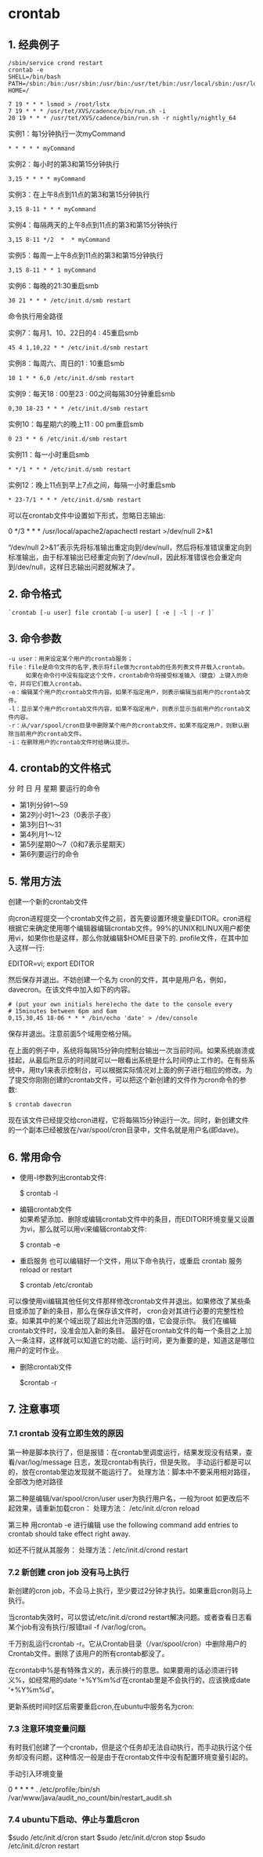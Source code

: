 # crontab #

## 1. 经典例子 ##

    /sbin/service crond restart
    crontab -e
    SHELL=/bin/bash
    PATH=/sbin:/bin:/usr/sbin:/usr/bin:/usr/tet/bin:/usr/local/sbin:/usr/local/bin
    HOME=/
    
    7 19 * * * lsmod > /root/lstx
    7 19 * * * /usr/tet/XVS/cadence/bin/run.sh -i
    20 19 * * * /usr/tet/XVS/cadence/bin/run.sh -r nightly/nightly_64


实例1：每1分钟执行一次myCommand

    * * * * * myCommand
    
实例2：每小时的第3和第15分钟执行

    3,15 * * * * myCommand

实例3：在上午8点到11点的第3和第15分钟执行

    3,15 8-11 * * * myCommand

实例4：每隔两天的上午8点到11点的第3和第15分钟执行

    3,15 8-11 */2  *  * myCommand

实例5：每周一上午8点到11点的第3和第15分钟执行

    3,15 8-11 * * 1 myCommand

实例6：每晚的21:30重启smb

    30 21 * * * /etc/init.d/smb restart

命令执行用全路径

实例7：每月1、10、22日的4 : 45重启smb

    45 4 1,10,22 * * /etc/init.d/smb restart

实例8：每周六、周日的1 : 10重启smb

    10 1 * * 6,0 /etc/init.d/smb restart

实例9：每天18 : 00至23 : 00之间每隔30分钟重启smb

    0,30 18-23 * * * /etc/init.d/smb restart

实例10：每星期六的晚上11 : 00 pm重启smb

    0 23 * * 6 /etc/init.d/smb restart

实例11：每一小时重启smb

    * */1 * * * /etc/init.d/smb restart

实例12：晚上11点到早上7点之间，每隔一小时重启smb

    * 23-7/1 * * * /etc/init.d/smb restart


可以在crontab文件中设置如下形式，忽略日志输出:

0 */3 * * * /usr/local/apache2/apachectl restart >/dev/null 2>&1

“/dev/null 2>&1”表示先将标准输出重定向到/dev/null，然后将标准错误重定向到标准输出，由于标准输出已经重定向到了/dev/null，因此标准错误也会重定向到/dev/null，这样日志输出问题就解决了。

## 2. 命令格式 ##

    `crontab [-u user] file crontab [-u user] [ -e | -l | -r ]`

## 3. 命令参数 ##

    -u user：用来设定某个用户的crontab服务；
    file：file是命令文件的名字,表示将file做为crontab的任务列表文件并载入crontab。
	     如果在命令行中没有指定这个文件，crontab命令将接受标准输入（键盘）上键入的命令，并将它们载入crontab。
    -e：编辑某个用户的crontab文件内容。如果不指定用户，则表示编辑当前用户的crontab文件。
    -l：显示某个用户的crontab文件内容，如果不指定用户，则表示显示当前用户的crontab文件内容。
    -r：从/var/spool/cron目录中删除某个用户的crontab文件，如果不指定用户，则默认删除当前用户的crontab文件。
    -i：在删除用户的crontab文件时给确认提示。

## 4. crontab的文件格式 ##
分 时 日 月 星期 要运行的命令

- 第1列分钟1～59
- 第2列小时1～23（0表示子夜）
- 第3列日1～31
- 第4列月1～12
- 第5列星期0～7（0和7表示星期天）
- 第6列要运行的命令

## 5. 常用方法 ##
创建一个新的crontab文件

向cron进程提交一个crontab文件之前，首先要设置环境变量EDITOR。cron进程根据它来确定使用哪个编辑器编辑crontab文件。99%的UNIX和LINUX用户都使用vi，如果你也是这样，那么你就编辑$HOME目录下的. profile文件，在其中加入这样一行:

EDITOR=vi; export EDITOR

然后保存并退出。不妨创建一个名为<user> cron的文件，其中<user>是用户名，例如， davecron。在该文件中加入如下的内容。

    # (put your own initials here)echo the date to the console every
    # 15minutes between 6pm and 6am
    0,15,30,45 18-06 * * * /bin/echo 'date' > /dev/console

保存并退出。注意前面5个域用空格分隔。

在上面的例子中，系统将每隔15分钟向控制台输出一次当前时间。如果系统崩溃或挂起，从最后所显示的时间就可以一眼看出系统是什么时间停止工作的。在有些系统中，用tty1来表示控制台，可以根据实际情况对上面的例子进行相应的修改。为了提交你刚刚创建的crontab文件，可以把这个新创建的文件作为cron命令的参数:

	$ crontab davecron

现在该文件已经提交给cron进程，它将每隔15分钟运行一次。同时，新创建文件的一个副本已经被放在/var/spool/cron目录中，文件名就是用户名(即dave)。

## 6. 常用命令 ##
- 使用-l参数列出crontab文件:

	$ crontab -l

- 编辑crontab文件  
如果希望添加、删除或编辑crontab文件中的条目，而EDITOR环境变量又设置为vi，那么就可以用vi来编辑crontab文件:

    $ crontab -e

- 重启服务
也可以编辑好一个文件，用以下命令执行，或重启 crontab 服务 reload or restart 

    $ crontab /etc/crontab

可以像使用vi编辑其他任何文件那样修改crontab文件并退出。如果修改了某些条目或添加了新的条目，那么在保存该文件时， cron会对其进行必要的完整性检查。如果其中的某个域出现了超出允许范围的值，它会提示你。 我们在编辑crontab文件时，没准会加入新的条目。
最好在crontab文件的每一个条目之上加入一条注释，这样就可以知道它的功能、运行时间，更为重要的是，知道这是哪位用户的定时作业。

- 删除crontab文件

    $crontab -r

## 7. 注意事项 ##
### 7.1 crontab 没有立即生效的原因
第一种是脚本执行了，但是报错：在crontab里调度运行，结果发现没有结果，查看/var/log/message 日志，发现crontab有执行，但是失败。
手动运行都是可以的，放在crontab里边发现就不能运行了。
处理方法：脚本中不要采用相对路径，全部改为绝对路径

第二种是编辑/var/spool/cron/user   user为执行用户名，一般为root
如更改后不起效果，请重新加载cron：
处理方法： /etc/init.d/cron reload 

第三种 用crontab -e  进行编辑
use the following command add entries to crontab should take effect right away.

如还不行就从其服务：
处理方法：/etc/init.d/crond restart   

### 7.2 新创建 cron job 没有马上执行 ## 

新创建的cron job，不会马上执行，至少要过2分钟才执行。如果重启cron则马上执行。

当crontab失效时，可以尝试/etc/init.d/crond restart解决问题。或者查看日志看某个job有没有执行/报错tail -f /var/log/cron。

千万别乱运行crontab -r。它从Crontab目录（/var/spool/cron）中删除用户的Crontab文件。删除了该用户的所有crontab都没了。

在crontab中%是有特殊含义的，表示换行的意思。如果要用的话必须进行转义%，如经常用的date ‘+%Y%m%d’在crontab里是不会执行的，应该换成date ‘+%Y%m%d’。

更新系统时间时区后需要重启cron,在ubuntu中服务名为cron:

### 7.3 注意环境变量问题 ###

有时我们创建了一个crontab，但是这个任务却无法自动执行，而手动执行这个任务却没有问题，这种情况一般是由于在crontab文件中没有配置环境变量引起的。

手动引入环境变量

0 * * * * . /etc/profile;/bin/sh /var/www/java/audit_no_count/bin/restart_audit.sh    
    
### 7.4 ubuntu下启动、停止与重启cron ###

$sudo /etc/init.d/cron start
$sudo /etc/init.d/cron stop
$sudo /etc/init.d/cron restart
